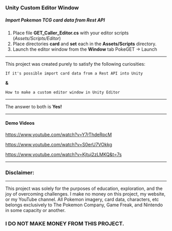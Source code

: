 <h3><b>Unity Custom Editor Window</b></h3>

<h5>Import Pokemon TCG card data from Rest API</h5>

1. Place file **GET_Caller_Editor.cs** with your editor scripts (*Assets/Scripts/Editor*)
2. Place directories **card** and **set** each in the **Assets/Scripts** directory.
3. Launch the editor window from the **Window** tab PokeGET -> Launch

<hr>
<p>This project was created purely to satisfy the following curiosities:</p>

```If it's possible import card data from a Rest API into Unity```

<p><b>&</b></p>

```How to make a custom editor window in Unity Editor```

<hr>

<p>The answer to both is <b>Yes!</b></p>
<hr>
<h4>Demo Videos</h4>

https://www.youtube.com/watch?v=Y7rThdeRpcM

https://www.youtube.com/watch?v=S0erU7VOkkg

https://www.youtube.com/watch?v=Kjtuj2zLMKQ&t=7s

--- 

<h3>Disclaimer:</h3>
<hr>
<p>This project was solely for the purposes of education, exploration, and the joy of overcoming challenges. I make no money on this project, my website, or my YouTube channel. All Pokemon imagery, card data, characters, etc belongs exclusively to The Pokemon Company, Game Freak, and Nintendo in some capacity or another.</p>

<h3>I DO NOT MAKE MONEY FROM THIS PROJECT.</h3>
